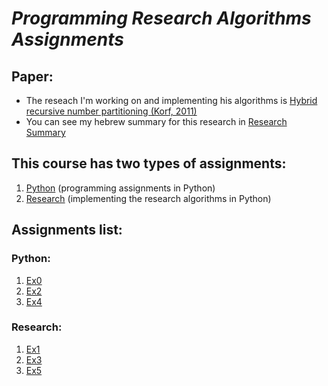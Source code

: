 # <i>Programming Research Algorithms Assignments</i>

## Paper:
* The reseach I'm working on and implementing his algorithms is [Hybrid recursive number partitioning (Korf, 2011)](http://citeseerx.ist.psu.edu/viewdoc/download?rep=rep1&type=pdf&doi=10.1.1.208.2132)
* You can see my hebrew summary for this research in [Research Summary](https://github.com/kggold4/programming-research-algorithms-assignments/blob/main/Research/Ex1/%D7%A1%D7%99%D7%9B%D7%95%D7%9D%20%D7%9E%D7%90%D7%9E%D7%A8.pdf)

## This course has two types of assignments:
1. [Python](Python) (programming assignments in Python)
2. [Research](Research) (implementing the research algorithms in Python)

## Assignments list:
### Python:
1. [Ex0](Python/Ex0)
2. [Ex2](Python/Ex2)
3. [Ex4](Python/Ex4)

### Research:
1. [Ex1](Research/Ex1)
2. [Ex3](Research/Ex3)
3. [Ex5](Research/Ex5)
